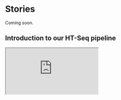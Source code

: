# Stories

Coming soon.


## Introduction to our HT-Seq pipeline

<div class="embed-responsive embed-responsive-4by3">
  <iframe class="embed-responsive-item"
    src="https://docs.google.com/presentation/d/1ZTTchXlkOpjJ3qA6dXPssNasM7w0_9I0krn3kgVLOaE/embed?start=false&loop=true&delayms=3000"
    allowfullscreen="true"
	mozallowfullscreen="true"
    webkitallowfullscreen="true"
	style="max-width: 480px; max-height: 389px;">
  </iframe>
</div>
